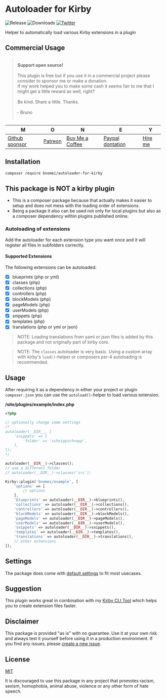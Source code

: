 # Autoloader for Kirby

![Release](https://flat.badgen.net/packagist/v/bnomei/autoloader-for-kirby?color=ae81ff)
![Downloads](https://flat.badgen.net/packagist/dt/bnomei/autoloader-for-kirby?color=272822)
[![Twitter](https://flat.badgen.net/badge/twitter/bnomei?color=66d9ef)](https://twitter.com/bnomei)

Helper to automatically load various Kirby extensions in a plugin


## Commercial Usage

> <br>
><b>Support open source!</b><br><br>
> This plugin is free but if you use it in a commercial project please consider to sponsor me or make a donation.<br>
> If my work helped you to make some cash it seems fair to me that I might get a little reward as well, right?<br><br>
> Be kind. Share a little. Thanks.<br><br>
> &dash; Bruno<br>
> &nbsp; 

| M | O | N | E | Y |
|---|----|---|---|---|
| [Github sponsor](https://github.com/sponsors/bnomei) | [Patreon](https://patreon.com/bnomei) | [Buy Me a Coffee](https://buymeacoff.ee/bnomei) | [Paypal dontation](https://www.paypal.me/bnomei/15) | [Hire me](mailto:b@bnomei.com?subject=Kirby) |

## Installation

```bash
composer require bnomei/autoloader-for-kirby
```

## This package is NOT a kirby plugin

- This is a composer package because that actually makes it easier to setup and does not mess with the loading order of extensions.
- Being a package it also can be used not only for local plugins but also as a composer dependency within plugins published online.

### Autoloading of extensions

Add the autoloader for each extension type you want once and it will register all files in subfolders correctly.

#### Supported Extensions

The following extensions can be autoloaded:

- [x] blueprints (php or yml)
- [x] classes (php)
- [x] collections (php)
- [x] controllers (php)
- [x] blockModels (php)
- [x] pageModels (php)
- [x] userModels (php)
- [x] snippets (php)
- [x] templates (php)
- [X] translations (php or yml or json)

> NOTE: Loading translations from yaml or json files is added by this package and not originally part of kirby core.

> NOTE: The `classes` autoloader is very basic. Using a custom array with kirby's `load()`-helper or composers psr-4 autoloading is recommended.

## Usage

After requiring it as a dependency in either your project or plugin `composer.json` you can use the `autoload()`-helper to load various extension.

**/site/plugins/example/index.php**
```php
<?php

// optionally change some settings
/*
autoloader(__DIR__, [
    'snippets' => [
        'folder' => 'schnippschnapp',
    ],
]);
*/

autoloader(__DIR__)->classes();
// use a different folder
// autoloader(__DIR__)->classes('src');

Kirby::plugin('bnomei/example', [
    'options' => [
        // options
    ],
    'blueprints' => autoloader(__DIR__)->blueprints(),
    'collections' => autoloader(__DIR__)->collections(),
    'controllers' => autoloader(__DIR__)->controllers(),
    'blockModels' => autoloader(__DIR__)->blockModels(),
    'pageModels' => autoloader(__DIR__)->pageModels(),
    'userModels' => autoloader(__DIR__)->userModels(),
    'snippets' => autoloader(__DIR__)->snippets(),
    'templates' => autoloader(__DIR__)->templates(),
    'translations' => autoloader(__DIR__)->translations(),
    // other extensions
]);
```

## Settings

The package does come with [default settings](https://github.com/bnomei/autoloader-for-kirby/blob/main/classes/Autoloader.php#L27) to fit most usecases.

## Suggestion

This plugin works great in combination with my [Kirby CLI Tool](https://github.com/bnomei/kirby3-plopfile) which helps you to create extension files faster.

## Disclaimer

This package is provided "as is" with no guarantee. Use it at your own risk and always test it yourself before using it in a production environment. If you find any issues, please [create a new issue](https://github.com/bnomei/autoloader-for-kirby/issues/new).

## License

[MIT](https://opensource.org/licenses/MIT)

It is discouraged to use this package in any project that promotes racism, sexism, homophobia, animal abuse, violence or any other form of hate speech.
